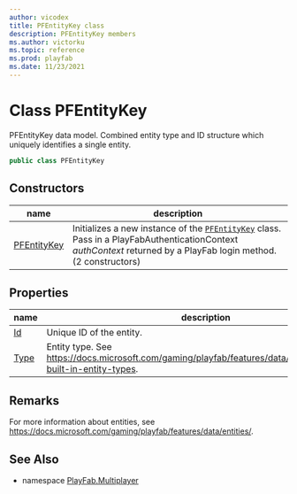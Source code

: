 ```yaml
---
author: vicodex
title: PFEntityKey class
description: PFEntityKey members
ms.author: victorku
ms.topic: reference
ms.prod: playfab
ms.date: 11/23/2021
---
```


# Class PFEntityKey

PFEntityKey data model. Combined entity type and ID structure which uniquely identifies a single entity.

```csharp
public class PFEntityKey
```

## Constructors

| name | description |
| --- | --- |
| [PFEntityKey](PFEntityKey/PFEntityKey.md) | Initializes a new instance of the [`PFEntityKey`](./PFEntityKey.md) class. Pass in a PlayFabAuthenticationContext *authContext* returned by a PlayFab login method. (2 constructors) |

## Properties

| name | description |
| --- | --- |
| [Id](PFEntityKey/Id.md) | Unique ID of the entity. |
| [Type](PFEntityKey/Type.md) | Entity type. See https://docs.microsoft.com/gaming/playfab/features/data/entities/available-built-in-entity-types. |

## Remarks

For more information about entities, see https://docs.microsoft.com/gaming/playfab/features/data/entities/.

## See Also

* namespace [PlayFab.Multiplayer](../PlayFabMultiplayerSDK.md)
